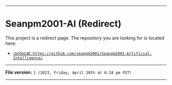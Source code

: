 
***

# Seanpm2001-AI (Redirect)

This project is a redirect page. The repository you are looking for is located here:

- [:octocat: `https://github.com/seanpm2001/Seanpm2001-Artificial-Intelligence/`](https://github.com/seanpm2001/Seanpm2001-Artificial-Intelligence/)

***

**File version:** `1 (2023, Friday, April 28th at 6:24 pm PST)`

***
